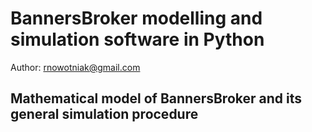BannersBroker modelling and simulation software in Python
=========================================================

Author: rnowotniak@gmail.com

Mathematical model of BannersBroker and its general simulation procedure
------------------------------------------------------------------------

